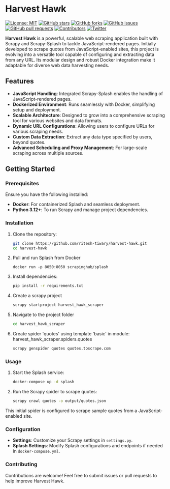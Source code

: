 # Harvest Hawk
[![License: MIT](https://img.shields.io/badge/License-MIT-yellow.svg)](https://opensource.org/licenses/MIT)
[![GitHub stars](https://img.shields.io/github/stars/ritesh-tiwary/harvest-hawk.svg?style=social)](https://github.com/ritesh-tiwary/harvest-hawk/stargazers)
[![GitHub forks](https://img.shields.io/github/forks/ritesh-tiwary/harvest-hawk.svg?style=social)](https://github.com/ritesh-tiwary/harvest-hawk/network/members)
[![GitHub issues](https://img.shields.io/github/issues/ritesh-tiwary/harvest-hawk.svg)](https://github.com/ritesh-tiwary/harvest-hawk/issues)
[![GitHub pull requests](https://img.shields.io/github/issues-pr/ritesh-tiwary/harvest-hawk.svg)](https://github.com/ritesh-tiwary/harvest-hawk/pulls)
[![Contributors](https://img.shields.io/github/contributors/ritesh-tiwary/harvest-hawk.svg)](https://github.com/ritesh-tiwary/harvest-hawk/graphs/contributors)
[![Twitter](https://img.shields.io/twitter/url?url=https%3A%2F%2Fgithub.com%2Fritesh-tiwary%2Fharvest-hawk)](https://twitter.com/intent/tweet?text=Wow:&url=https%3A%2F%2Fgithub.com%2Fritesh-tiwary%2Fharvest-hawk)


**Harvest Hawk** is a powerful, scalable web scraping application built with Scrapy and Scrapy-Splash to tackle JavaScript-rendered pages. Initially developed to scrape quotes from JavaScript-enabled sites, this project is evolving into a versatile tool capable of configuring and extracting data from any URL. Its modular design and robust Docker integration make it adaptable for diverse web data harvesting needs.

## Features

- **JavaScript Handling**: Integrated Scrapy-Splash enables the handling of JavaScript-rendered pages.
- **Dockerized Environment**: Runs seamlessly with Docker, simplifying setup and deployment.
- **Scalable Architecture**: Designed to grow into a comprehensive scraping tool for various websites and data formats.
- **Dynamic URL Configurations**: Allowing users to configure URLs for various scraping needs.
- **Custom Data Extraction**: Extract any data type specified by users, beyond quotes.
- **Advanced Scheduling and Proxy Management**: For large-scale scraping across multiple sources.

## Getting Started

### Prerequisites

Ensure you have the following installed:
- **Docker**: For containerized Splash and seamless deployment.
- **Python 3.12+**: To run Scrapy and manage project dependencies.

### Installation

1. Clone the repository:
   ```bash
   git clone https://github.com/ritesh-tiwary/harvest-hawk.git
   cd harvest-hawk
   ```
2. Pull and run Splash from Docker
   ```
   docker run -p 8050:8050 scrapinghub/splash
   ```

3. Install dependencies:
   ```bash
   pip install -r requirements.txt
   ```

4. Create a scrapy project
   ```bash
   scrapy startproject harvest_hawk_scraper
   ```

5. Navigate to the project folder
   ```bash
   cd harvest_hawk_scraper
   ```

6. Create spider 'quotes' using template 'basic' in module: harvest_hawk_scraper.spiders.quotes
   ```bash
   scrapy genspider quotes quotes.toscrape.com
   ```

### Usage
1. Start the Splash service:
   ```bash
   docker-compose up -d splash
   ```

2. Run the Scrapy spider to scrape quotes:
   ```bash
   scrapy crawl quotes -o output/quotes.json
   ```
This initial spider is configured to scrape sample quotes from a JavaScript-enabled site.

### Configuration

- **Settings**: Customize your Scrapy settings in `settings.py`.
- **Splash Settings**: Modify Splash configurations and endpoints if needed in `docker-compose.yml`.

### Contributing

Contributions are welcome! Feel free to submit issues or pull requests to help improve Harvest Hawk.
